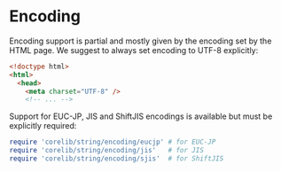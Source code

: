 # Encoding

Encoding support is partial and mostly given by the encoding set by the HTML page.
We suggest to always set encoding to UTF-8 explicitly:

```html
<!doctype html>
<html>
  <head>
    <meta charset="UTF-8" />
    <!-- ... -->
```

Support for EUC-JP, JIS and ShiftJIS encodings is available but must be explicitly required:
```ruby
require 'corelib/string/encoding/eucjp' # for EUC-JP
require 'corelib/string/encoding/jis'   # for JIS
require 'corelib/string/encoding/sjis'  # for ShiftJIS
```
